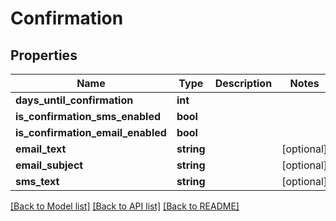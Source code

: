 # Confirmation

## Properties
Name | Type | Description | Notes
------------ | ------------- | ------------- | -------------
**days_until_confirmation** | **int** |  | 
**is_confirmation_sms_enabled** | **bool** |  | 
**is_confirmation_email_enabled** | **bool** |  | 
**email_text** | **string** |  | [optional] 
**email_subject** | **string** |  | [optional] 
**sms_text** | **string** |  | [optional] 

[[Back to Model list]](../README.md#documentation-for-models) [[Back to API list]](../README.md#documentation-for-api-endpoints) [[Back to README]](../README.md)


